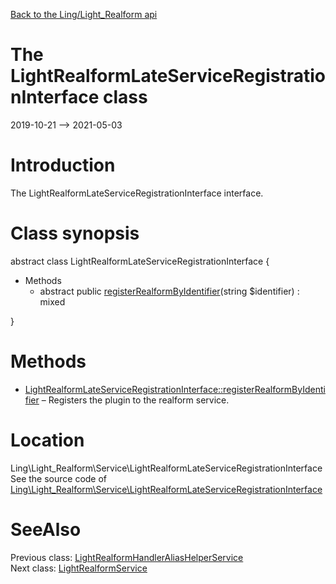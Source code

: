 [Back to the Ling/Light_Realform api](https://github.com/lingtalfi/Light_Realform/blob/master/doc/api/Ling/Light_Realform.md)



The LightRealformLateServiceRegistrationInterface class
================
2019-10-21 --> 2021-05-03






Introduction
============

The LightRealformLateServiceRegistrationInterface interface.



Class synopsis
==============


abstract class <span class="pl-k">LightRealformLateServiceRegistrationInterface</span>  {

- Methods
    - abstract public [registerRealformByIdentifier](https://github.com/lingtalfi/Light_Realform/blob/master/doc/api/Ling/Light_Realform/Service/LightRealformLateServiceRegistrationInterface/registerRealformByIdentifier.md)(string $identifier) : mixed

}






Methods
==============

- [LightRealformLateServiceRegistrationInterface::registerRealformByIdentifier](https://github.com/lingtalfi/Light_Realform/blob/master/doc/api/Ling/Light_Realform/Service/LightRealformLateServiceRegistrationInterface/registerRealformByIdentifier.md) &ndash; Registers the plugin to the realform service.





Location
=============
Ling\Light_Realform\Service\LightRealformLateServiceRegistrationInterface<br>
See the source code of [Ling\Light_Realform\Service\LightRealformLateServiceRegistrationInterface](https://github.com/lingtalfi/Light_Realform/blob/master/Service/LightRealformLateServiceRegistrationInterface.php)



SeeAlso
==============
Previous class: [LightRealformHandlerAliasHelperService](https://github.com/lingtalfi/Light_Realform/blob/master/doc/api/Ling/Light_Realform/Service/LightRealformHandlerAliasHelperService.md)<br>Next class: [LightRealformService](https://github.com/lingtalfi/Light_Realform/blob/master/doc/api/Ling/Light_Realform/Service/LightRealformService.md)<br>
